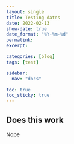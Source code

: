 ```yaml
---
layout: single
title: Testing dates
date: 2022-02-13
show-date: true
date_format: "%Y-%m-%d"
permalink:
excerpt:

categories: [blog]
tags: [test]

sidebar:
  nav: "docs"

toc: true
toc_sticky: true
---
```


## Does this work

Nope